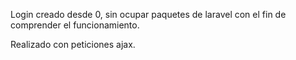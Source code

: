 Login creado desde 0, sin ocupar paquetes de laravel con el fin de comprender el funcionamiento.

Realizado con peticiones ajax.